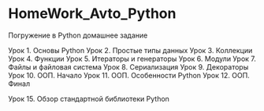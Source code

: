﻿# HomeWork_Avto_Python

Погружение в Python домашнее задание 

Урок 1. Основы Python
Урок 2. Простые типы данных
Урок 3. Коллекции
Урок 4. Функции
Урок 5. Итераторы и генераторы
Урок 6. Модули
Урок 7. Файлы и файловая система
Урок 8. Сериализация
Урок 9. Декораторы
Урок 10. ООП. Начало
Урок 11. ООП. Особенности Python
Урок 12. ООП. Финал

Урок 15. Обзор стандартной библиотеки Python

